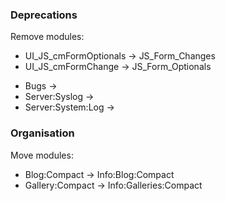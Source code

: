### Deprecations

Remove modules:

+ UI_JS_cmFormOptionals	-> JS_Form_Changes
+ UI_JS_cmFormChange	-> JS_Form_Optionals
- Bugs					->
- Server:Syslog			->
- Server:System:Log		->

### Organisation

Move modules:

- Blog:Compact -> Info:Blog:Compact
- Gallery:Compact -> Info:Galleries:Compact
